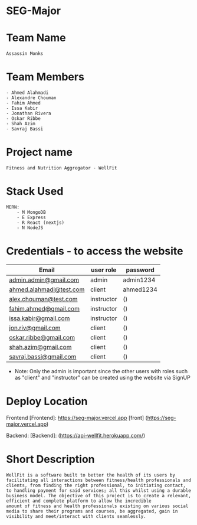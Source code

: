 # SEG-Major

# Team Name

    Assassin Monks

# Team Members

    - Ahmed Alahmadi
    - Alexandre Chouman
    - Fahim Ahmed
    - Issa Kabir
    - Jonathan Rivera
    - Oskar Ribbe
    - Shah Azim
    - Savraj Bassi

# Project name

    Fitness and Nutrition Aggregator - WellFit

# Stack Used

    MERN:
        - M MongoDB
        - E Express
        - R React (nextjs)
        - N NodeJS

# Credentials - to access the website

| Email                   | user role  | password  |
| ----------------------- | ---------- | --------- |
| admin.admin@gmail.com   | admin      | admin1234 |
| ahmed.alahmadi@test.com | client     | ahmed1234 |
| alex.chouman@test.com   | instructor | ()        |
| fahim.ahmed@gmail.com   | instructor | ()        |
| issa.kabir@gmail.com    | instructor | ()        |
| jon.riv@gmail.com       | client     | ()        |
| oskar.ribbe@gmail.com   | client     | ()        |
| shah.azim@gmail.com     | client     | ()        |
| savraj.bassi@gmail.com  | client     | ()        |

- Note: Only the admin is important since the other users with roles such as "client" and "instructor" can be created using the website via SignUP

# Deploy Location

Frontend
    [Frontend]: https://seg-major.vercel.app
    [front] (https://seg-major.vercel.app)

Backend:
    [Backend]: (https://api-wellfit.herokuapp.com/)

# Short Description

    WellFit is a software built to better the health of its users by facilitating all interactions between fitness/health professionals and clients, from finding the right professional, to initiating contact, to handling payment for said services; all this whilst using a durable business model. The objective of this project is to create a relevant, efficient and complete platform to allow the incredible
    amount of fitness and health professionals existing on various social media to share their programs and courses, be aggregated, gain in visibility and meet/interact with clients seamlessly.

